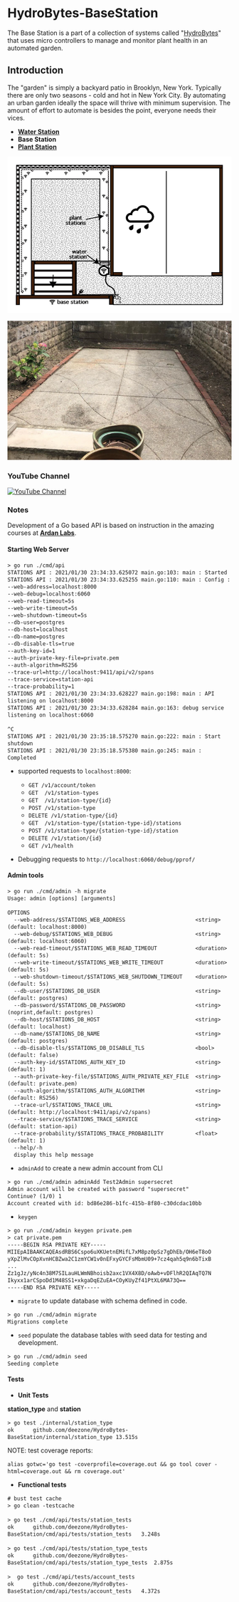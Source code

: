 # HydroBytes-BaseStation
The Base Station is a part of a collection of systems called
"[HydroBytes](https://github.com/deezone/HydroBytes)" that uses micro
controllers to manage and monitor plant health in an automated garden.

## Introduction

The "garden" is simply a backyard patio in Brooklyn, New York. Typically
there are only two seasons - cold and hot in New York City. By
automating an urban garden ideally the space will thrive with minimum
supervision. The amount of effort to automate is besides the point, everyone needs their vices.

- **[Water Station](https://github.com/deezone/HydroBytes-WaterStation)**
- **Base Station**
- **[Plant Station](https://github.com/deezone/HydroBytes-PlantStation)**

![brooklyn-20201115 garden layout](https://raw.githubusercontent.com/deezone/HydroBytes/master/resources/gardenBrooklynDiagram-20201115.jpg)

![Garden](https://github.com/deezone/HydroBytes-WaterManagement/blob/master/resources/garden-01.png)

### YouTube Channel

[![YouTube Channel](https://github.com/deezone/HydroBytes-WaterStation/blob/master/resources/youTube-TN.png?raw=true)](https://www.youtube.com/channel/UC00A_lEJD2Hcy9bw6UuoUBA "All of the HydroBytes videos")

### Notes

Development of a Go based API is based on instruction in the amazing
courses at **[Ardan Labs](https://education.ardanlabs.com/collections?category=courses)**.

#### Starting Web Server
```
> go run ./cmd/api
STATIONS API : 2021/01/30 23:34:33.625072 main.go:103: main : Started
STATIONS API : 2021/01/30 23:34:33.625255 main.go:110: main : Config :
--web-address=localhost:8000
--web-debug=localhost:6060
--web-read-timeout=5s
--web-write-timeout=5s
--web-shutdown-timeout=5s
--db-user=postgres
--db-host=localhost
--db-name=postgres
--db-disable-tls=true
--auth-key-id=1
--auth-private-key-file=private.pem
--auth-algorithm=RS256
--trace-url=http://localhost:9411/api/v2/spans
--trace-service=station-api
--trace-probability=1
STATIONS API : 2021/01/30 23:34:33.628227 main.go:198: main : API listening on localhost:8000
STATIONS API : 2021/01/30 23:34:33.628284 main.go:163: debug service listening on localhost:6060

^C
STATIONS API : 2021/01/30 23:35:18.575270 main.go:222: main : Start shutdown
STATIONS API : 2021/01/30 23:35:18.575380 main.go:245: main : Completed
```

- supported requests to `localhost:8000`:
  - `GET /v1/account/token`
  - `GET  /v1/station-types`
  - `GET  /v1/station-type/{id}`
  - `POST /v1/station-type`
  - `DELETE /v1/station-type/{id}`
  - `GET  /v1/station-type/{station-type-id}/stations`
  - `POST /v1/station-type/{station-type-id}/station`
  - `DELETE /v1/station/{id}`
  - `GET /v1/health`

- Debugging requests to `http://localhost:6060/debug/pprof/`

#### Admin tools

```
> go run ./cmd/admin -h migrate
Usage: admin [options] [arguments]

OPTIONS
  --web-address/$STATIONS_WEB_ADDRESS                      <string>    (default: localhost:8000)
  --web-debug/$STATIONS_WEB_DEBUG                          <string>    (default: localhost:6060)
  --web-read-timeout/$STATIONS_WEB_READ_TIMEOUT            <duration>  (default: 5s)
  --web-write-timeout/$STATIONS_WEB_WRITE_TIMEOUT          <duration>  (default: 5s)
  --web-shutdown-timeout/$STATIONS_WEB_SHUTDOWN_TIMEOUT    <duration>  (default: 5s)
  --db-user/$STATIONS_DB_USER                              <string>    (default: postgres)
  --db-password/$STATIONS_DB_PASSWORD                      <string>    (noprint,default: postgres)
  --db-host/$STATIONS_DB_HOST                              <string>    (default: localhost)
  --db-name/$STATIONS_DB_NAME                              <string>    (default: postgres)
  --db-disable-tls/$STATIONS_DB_DISABLE_TLS                <bool>      (default: false)
  --auth-key-id/$STATIONS_AUTH_KEY_ID                      <string>    (default: 1)
  --auth-private-key-file/$STATIONS_AUTH_PRIVATE_KEY_FILE  <string>    (default: private.pem)
  --auth-algorithm/$STATIONS_AUTH_ALGORITHM                <string>    (default: RS256)
  --trace-url/$STATIONS_TRACE_URL                          <string>    (default: http://localhost:9411/api/v2/spans)
  --trace-service/$STATIONS_TRACE_SERVICE                  <string>    (default: station-api)
  --trace-probability/$STATIONS_TRACE_PROBABILITY          <float>     (default: 1)
  --help/-h
  display this help message
```
- `adminAdd` to create a new admin account from CLI
```
> go run ./cmd/admin adminAdd Test2Admin supersecret
Admin account will be created with password "supersecret"
Continue? (1/0) 1
Account created with id: bd86e286-b1fc-415b-8f80-c30dcdac10bb
```

- `keygen`
```
> go run ./cmd/admin keygen private.pem
> cat private.pem
-----BEGIN RSA PRIVATE KEY-----
MIIEpAIBAAKCAQEAsdRBS6Cspo6uXKUetnEMifL7xM8pz0pSz7gDhEb/OH6eT8oO
yXpZlMvCOpXvnHCBZwa2C1zmYCW1v0nEFxyGYCFsMbmU09+7cz4qah5q9n6bTixB
...
Zz1gJz/yNc4n38M7SILauHLWmNBhoisb2axc1VX4X8D/oAwb+vDFlhR2QIAqTQ7N
Ikyxx1arCSpoDd1M48SS1+xkgaDqEZuEA+COyKUyZf41PtXL6MA73Q==
-----END RSA PRIVATE KEY-----
```

- `migrate` to update database with schema defined in code.
```
> go run ./cmd/admin migrate
Migrations complete
```

- `seed` populate the database tables with seed data for testing and development.
```
> go run ./cmd/admin seed
Seeding complete
```

#### Tests

- **Unit Tests**

**station_type** and **station**
```
> go test ./internal/station_type
ok  	github.com/deezone/HydroBytes-BaseStation/internal/station_type	13.515s
```

NOTE: test coverage reports:
```
alias gotwc='go test -coverprofile=coverage.out && go tool cover -html=coverage.out && rm coverage.out'
```

- **Functional tests**
```
# bust test cache
> go clean -testcache

> go test ./cmd/api/tests/station_tests
ok  	github.com/deezone/HydroBytes-BaseStation/cmd/api/tests/station_tests	3.248s

> go test ./cmd/api/tests/station_type_tests
ok  	github.com/deezone/HydroBytes-BaseStation/cmd/api/tests/station_type_tests	2.875s

>  go test ./cmd/api/tests/account_tests
ok  	github.com/deezone/HydroBytes-BaseStation/cmd/api/tests/account_tests	4.372s
```
